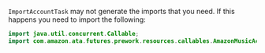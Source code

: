 `ImportAccountTask` may not generate the imports that you need. If this happens you need to import the following:

```java
import java.util.concurrent.Callable;
import com.amazon.ata.futures.prework.resources.callables.AmazonMusicAccount;
```
